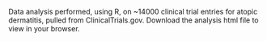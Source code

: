 Data analysis performed, using R, on ~14000 clinical trial entries for atopic dermatitis, pulled from ClinicalTrials.gov. Download the analysis html file to view in your browser.
